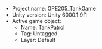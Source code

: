 <!-- UNITY CODE ASSIST INSTRUCTIONS START -->
- Project name: GPE205_TankGame
- Unity version: Unity 6000.1.9f1
- Active game object:
  - Name: TankPatrol
  - Tag: Untagged
  - Layer: Default
<!-- UNITY CODE ASSIST INSTRUCTIONS END -->